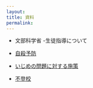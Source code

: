 ```yaml
---
layout: 
title: 資料
permalink: 
---
```


- 文部科学省
-生徒指導について
- [自殺予防](https://www.mext.go.jp/a_menu/shotou/seitoshidou/1302907.htm)

- [いじめの問題に対する施策](https://www.mext.go.jp/a_menu/shotou/seitoshidou/1302904.htm)

- [不登校](https://www.mext.go.jp/a_menu/shotou/seitoshidou/1302905.htm)
